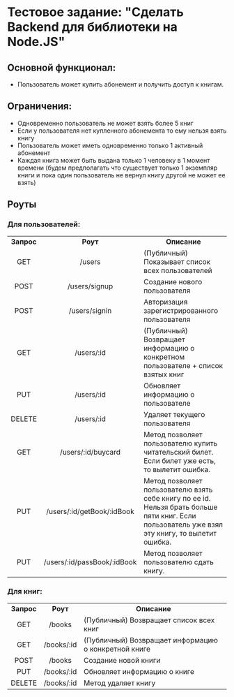 # Тестовое задание: "Сделать Backend для библиотеки на Node.JS"

## Основной функционал:
- Пользователь может купить абонемент и получить доступ к книгам.

## Ограничения:
- Одновременно пользователь не может взять более 5 книг
- Если у пользователя нет купленного абонемента то ему нельзя взять книгу
- Пользователь может иметь одновременно только 1 активный абонемент
- Каждая книга может быть выдана только 1 человеку в 1 момент времени (будем предполагать что существует только 1 экземпляр книги и пока один пользователь не вернул книгу другой не может ее взять)

## Роуты

### Для пользователей:
<table>
<tr>
<td align="center"><strong>Запрос</strong></th>
<td align="center"><strong>Роут</strong></th>
<td align="center"> <strong>Описание</strong></th>
</tr>

<tr>
<td align="center">GET</td>
<td align="center">/users</td>
<td>(Публичный) Показывает список всех пользователей</td>
</tr>

<tr>
<td align="center">POST</td>
<td align="center">/users/signup</td>
<td>Создание нового пользователя</td>
</tr>

<tr>
<td align="center">POST</td>
<td align="center">/users/signin</td>
<td>Авторизация зарегистрированного пользователя</td>
</tr>

<tr>
<td align="center">GET</td>
<td align="center">/users/:id</td>
<td>(Публичный) Возвращает информацию о конкретном пользователе + список взятых книг</td>
</tr>

<tr>
<td align="center">PUT</td>
<td align="center">/users/:id</td>
<td>Обновляет информацию о пользователе</td>
</tr>

<tr>
<td align="center">DELETE</td>
<td align="center">/users/:id</td>
<td>Удаляет текущего пользователя</td>
</tr>

<tr>
<td align="center">GET</td>
<td align="center">/users/:id/buycard</td>
<td>Метод позволяет пользователю купить читательский билет. Если билет уже есть, то вылетит ошибка.</td>
</tr>

<tr>
<td align="center">PUT</td>
<td align="center">/users/:id/getBook/:idBook</td>
<td>Метод позволяет пользователю взять себе книгу по ее id. Нельзя брать больше пяти книг. Если пользователь уже взял эту книгу, то вылетит ошибка.</td>
</tr>

<tr>
<td align="center">PUT</td>
<td align="center">/users/:id/passBook/:idBook</td>
<td>Метод позволяет пользователю сдать книгу.</td>
</tr>

</table>

### Для книг:

<table>
<tr>
<td align="center"><strong>Запрос</strong></th>
<td align="center"><strong>Роут</strong></th>
<td align="center"> <strong>Описание</strong></th>
</tr>

<tr>
<td align="center">GET</td>
<td align="center">/books</td>
<td>(Публичный) Возвращает список всех книг</td>
</tr>

<tr>
<td align="center">GET</td>
<td align="center">/books/:id</td>
<td>(Публичный) Возвращает информацию о конкретной книге</td>
</tr>

<tr>
<td align="center">POST</td>
<td align="center">/books</td>
<td>Создание новой книги</td>
</tr>

<tr>
<td align="center">PUT</td>
<td align="center">/books/:id</td>
<td>Обновляет информацию о книге</td>
</tr>

<tr>
<td align="center">DELETE</td>
<td align="center">/books/:id</td>
<td>Метод удаляет книгу</td>
</tr>

</table>
